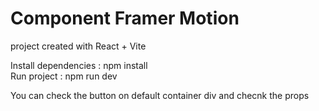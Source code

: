 # Component Framer Motion

project created with React + Vite

Install dependencies : npm install <br/>
Run project : npm run dev 

You can check the button on default container div and checnk the props
